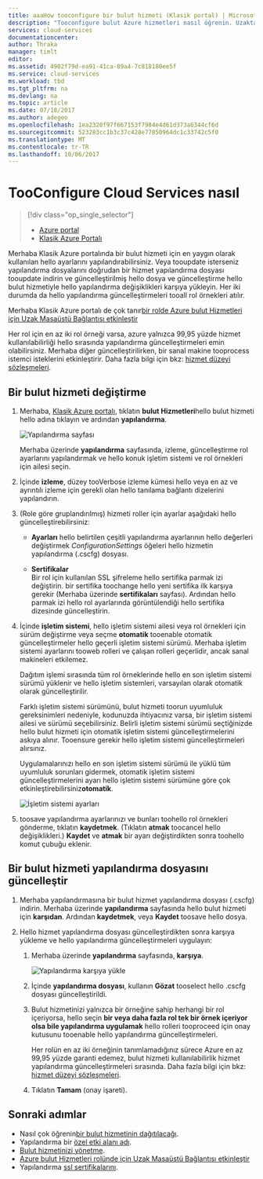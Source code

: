 ```yaml
---
title: aaaHow tooconfigure bir bulut hizmeti (Klasik portal) | Microsoft Docs
description: "Tooconfigure bulut Azure hizmetleri nasıl öğrenin. Uzaktan erişim toorole örnekleri yapılandırmak ve tooupdate hello bulut hizmeti yapılandırması öğrenin."
services: cloud-services
documentationcenter: 
author: Thraka
manager: timlt
editor: 
ms.assetid: 4902f79d-ea91-41ca-89a4-7c818180ee5f
ms.service: cloud-services
ms.workload: tbd
ms.tgt_pltfrm: na
ms.devlang: na
ms.topic: article
ms.date: 07/18/2017
ms.author: adegeo
ms.openlocfilehash: 1ea2320f97f667153f7984e4d61d373a6344cf6d
ms.sourcegitcommit: 523283cc1b3c37c428e77850964dc1c33742c5f0
ms.translationtype: MT
ms.contentlocale: tr-TR
ms.lasthandoff: 10/06/2017
---
```

# <a name="how-tooconfigure-cloud-services"></a>TooConfigure Cloud Services nasıl
> [!div class="op_single_selector"]
> * [Azure portal](cloud-services-how-to-configure-portal.md)
> * [Klasik Azure Portalı](cloud-services-how-to-configure.md)
> 
> 

Merhaba Klasik Azure portalında bir bulut hizmeti için en yaygın olarak kullanılan hello ayarlarını yapılandırabilirsiniz. Veya tooupdate isterseniz yapılandırma dosyalarını doğrudan bir hizmet yapılandırma dosyası tooupdate indirin ve güncelleştirilmiş hello dosya ve güncelleştirme hello bulut hizmetiyle hello yapılandırma değişiklikleri karşıya yükleyin. Her iki durumda da hello yapılandırma güncelleştirmeleri tooall rol örnekleri atılır.

Merhaba Klasik Azure portalı de çok tanır[bir rolde Azure bulut Hizmetleri için Uzak Masaüstü Bağlantısı etkinleştir](cloud-services-role-enable-remote-desktop.md)

Her rol için en az iki rol örneği varsa, azure yalnızca 99,95 yüzde hizmet kullanılabilirliği hello sırasında yapılandırma güncelleştirmeleri emin olabilirsiniz. Merhaba diğer güncelleştirilirken, bir sanal makine tooprocess istemci isteklerini etkinleştirir. Daha fazla bilgi için bkz: [hizmet düzeyi sözleşmeleri](https://azure.microsoft.com/support/legal/sla/).

## <a name="change-a-cloud-service"></a>Bir bulut hizmeti değiştirme
1. Merhaba, [Klasik Azure portalı](http://manage.windowsazure.com/), tıklatın **bulut Hizmetleri**hello bulut hizmeti hello adına tıklayın ve ardından **yapılandırma**.
   
    ![Yapılandırma sayfası](./media/cloud-services-how-to-configure/CloudServices_ConfigurePage1.png)
   
    Merhaba üzerinde **yapılandırma** sayfasında, izleme, güncelleştirme rol ayarlarını yapılandırmak ve hello konuk işletim sistemi ve rol örnekleri için ailesi seçin. 
2. İçinde **izleme**, düzey tooVerbose izleme kümesi hello veya en az ve ayrıntılı izleme için gerekli olan hello tanılama bağlantı dizelerini yapılandırın.
3. (Role göre gruplandırılmış) hizmeti roller için ayarlar aşağıdaki hello güncelleştirebilirsiniz:
   
    * **Ayarları** hello belirtilen çeşitli yapılandırma ayarlarının hello değerleri değiştirmek *ConfigurationSettings* öğeleri hello hizmetin yapılandırma (.cscfg) dosyası.

    * **Sertifikalar**  
        Bir rol için kullanılan SSL şifreleme hello sertifika parmak izi değiştirin. bir sertifika toochange hello yeni sertifika ilk karşıya gerekir (Merhaba üzerinde **sertifikaları** sayfası). Ardından hello parmak izi hello rol ayarlarında görüntülendiği hello sertifika dizesinde güncelleştirin.
4. İçinde **işletim sistemi**, hello işletim sistemi ailesi veya rol örnekleri için sürüm değiştirme veya seçme **otomatik** tooenable otomatik güncelleştirmeler hello geçerli işletim sistemi sürümü. Merhaba işletim sistemi ayarlarını tooweb rolleri ve çalışan rolleri geçerlidir, ancak sanal makineleri etkilemez.
   
    Dağıtım işlemi sırasında tüm rol örneklerinde hello en son işletim sistemi sürümü yüklenir ve hello işletim sistemleri, varsayılan olarak otomatik olarak güncelleştirilir. 
   
    Farklı işletim sistemi sürümünü, bulut hizmeti toorun uyumluluk gereksinimleri nedeniyle, kodunuzda ihtiyacınız varsa, bir işletim sistemi ailesi ve sürümü seçebilirsiniz. Belirli işletim sistemi sürümü seçtiğinizde hello bulut hizmeti için otomatik işletim sistemi güncelleştirmelerini askıya alınır. Tooensure gerekir hello işletim sistemi güncelleştirmeleri alırsınız.
   
    Uygulamalarınızı hello en son işletim sistemi sürümü ile yüklü tüm uyumluluk sorunları gidermek, otomatik işletim sistemi güncelleştirmelerini ayarı hello işletim sistemi sürümüne göre çok etkinleştirebilirsiniz**otomatik**. 
   
    ![İşletim sistemi ayarları](./media/cloud-services-how-to-configure/CloudServices_ConfigurePage_OSSettings.png)
5. toosave yapılandırma ayarlarınızı ve bunları toohello rol örnekleri gönderme, tıklatın **kaydetmek**. (Tıklatın **atmak** toocancel hello değişiklikleri.) **Kaydet** ve **atmak** bir ayarı değiştirdikten sonra toohello komut çubuğu eklenir.

## <a name="update-a-cloud-service-configuration-file"></a>Bir bulut hizmeti yapılandırma dosyasını güncelleştir
1. Merhaba yapılandırmasına bir bulut hizmet yapılandırma dosyası (.cscfg) indirin. Merhaba üzerinde **yapılandırma** sayfasında hello bulut hizmeti için **karşıdan**. Ardından **kaydetmek**, veya **Kaydet** toosave hello dosya.
2. Hello hizmet yapılandırma dosyası güncelleştirdikten sonra karşıya yükleme ve hello yapılandırma güncelleştirmeleri uygulayın:
   
   1. Merhaba üzerinde **yapılandırma** sayfasında, **karşıya**.
      
       ![Yapılandırma karşıya yükle](./media/cloud-services-how-to-configure/CloudServices_UploadConfigFile.png)
   2. İçinde **yapılandırma dosyası**, kullanın **Gözat** tooselect hello .cscfg dosyası güncelleştirildi.
   3. Bulut hizmetinizi yalnızca bir örneğine sahip herhangi bir rol içeriyorsa, hello seçin **bir veya daha fazla rol tek bir örnek içeriyor olsa bile yapılandırma uygulamak** hello rolleri tooproceed için onay kutusunu tooenable hello yapılandırma güncelleştirmeleri.
      
       Her rolün en az iki örneğinin tanımlamadığınız sürece Azure en az 99,95 yüzde garanti edemez, bulut hizmeti kullanılabilirlik hizmet yapılandırma güncelleştirmeleri sırasında. Daha fazla bilgi için bkz: [hizmet düzeyi sözleşmeleri](https://azure.microsoft.com/support/legal/sla/).
   4. Tıklatın **Tamam** (onay işareti). 

## <a name="next-steps"></a>Sonraki adımlar
* Nasıl çok öğrenin[bir bulut hizmetinin dağıtılacağı](cloud-services-how-to-create-deploy.md).
* Yapılandırma bir [özel etki alanı adı](cloud-services-custom-domain-name.md).
* [Bulut hizmetinizi yönetme](cloud-services-how-to-manage.md).
* [Azure bulut Hizmetleri rolünde için Uzak Masaüstü Bağlantısı etkinleştir](cloud-services-role-enable-remote-desktop.md)
* Yapılandırma [ssl sertifikalarını](cloud-services-configure-ssl-certificate.md).


